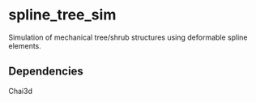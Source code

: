 # spline_tree_sim
Simulation of mechanical tree/shrub structures using deformable spline elements.

## Dependencies
Chai3d
